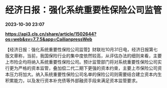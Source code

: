 # 经济日报：强化系统重要性保险公司监管

**2023-10-30 23:07**

**https://api3.cls.cn/share/article/1502644?os=web&sv=7.7.5&app=CailianpressWeb**

【经济日报：强化系统重要性保险公司监管】财联社10月31日电，经济日报第七版文章称，当前，我国保险行业的集中度依然较高，从评估办法的细则来看，主要上市险企均将纳入系统重要性保险公司。预计监管部门将对系统重要性保险公司实行更为严格的资本监管，叠加偿二代二期下更强的资本约束，主要上市保险公司资本压力将加大。纳入系统重要性保险公司名单的保险公司则需要结合建立资本内生积累能力，以及发行资本补充债等外部融资手段来满足资本监管要求。